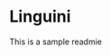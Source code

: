 # Linguini

This is a sample readmie

[](https://ci.appveyor.com/api/projects/status/github/cmaneu/linguini-archtest)
